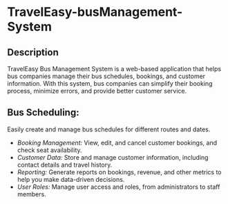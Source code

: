 # TravelEasy-busManagement-System

## Description
TravelEasy Bus Management System is a web-based application that helps bus companies manage their bus schedules, bookings, and customer information. With this system, bus companies can simplify their booking process, minimize errors, and provide better customer service.

## Bus Scheduling:
Easily create and manage bus schedules for different routes and dates.
- *Booking Management:* View, edit, and cancel customer bookings, and check seat availability.
- *Customer Data:* Store and manage customer information, including contact details and travel history.
- *Reporting:* Generate reports on bookings, revenue, and other metrics to help you make data-driven decisions.
- *User Roles:* Manage user access and roles, from administrators to staff members.
